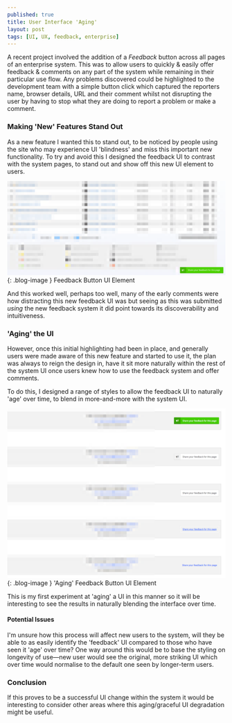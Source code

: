 ```yaml
---
published: true
title: User Interface 'Aging'
layout: post
tags: [UI, UX, feedback, enterprise]
---
```

A recent project involved the addition of a _Feedback_ button across all pages of an enterprise system. This was to allow users to quickly & easily offer feedback & comments on any part of the system while remaining in their particular use flow. Any problems discovered could be highlighted to the development team with a simple button click which captured the reporters name, browser details, URL and their comment whilst not disrupting the user by having to stop what they are doing to report a problem or make a comment.

### Making 'New' Features Stand Out

As a new feature I wanted this to stand out, to be noticed by people using the site who may experience UI 'blindness' and miss this important new functionality. To try and avoid this I designed the feedback UI to contrast with the system pages, to stand out and show off this new UI element to users.

![Feedback Button UI Element](https://raw.githubusercontent.com/whitingx/whitingx.github.io/master/_posts/images/sos-feedback-button.png "Feedback Button UI Element"){: .blog-image }
<span class="blog-image-caption">Feedback Button UI Element</span>

And this worked well, perhaps too well, many of the early comments were how distracting this new feedback UI was but seeing as this was submitted _using_ the new feedback system it did point towards its discoverability and intuitiveness.

### 'Aging' the UI

However, once this initial highlighting had been in place, and generally users were made aware of this new feature and started to use it, the plan was always to reign the design in, have it sit more naturally within the rest of the system UI once users knew how to use the feedback system and offer comments.

To do this, I designed a range of styles to allow the feedback UI to naturally 'age' over time, to blend in more-and-more with the system UI.

![Aging Feedback Button UI Element](https://raw.githubusercontent.com/whitingx/whitingx.github.io/master/_posts/images/feedback-button-graceful-degredation-02.png "Aging Feedback Button UI Element"){: .blog-image }
<span class="blog-image-caption">'Aging' Feedback Button UI Element</span>

This is my first experiment at 'aging' a UI in this manner so it will be interesting to see the results in naturally blending the interface over time.

#### Potential Issues

I'm unsure how this process will affect new users to the system, will they be able to as easily identify the 'feedback' UI compared to those who have seen it 'age' over time? One way around this would be to base the styling on longevity of use—new user would see the original, more striking UI which over time would normalise to the default one seen by longer-term users.

### Conclusion

If this proves to be a successful UI change within the system it would be interesting to consider other areas where this aging/graceful UI degradation might be useful.
